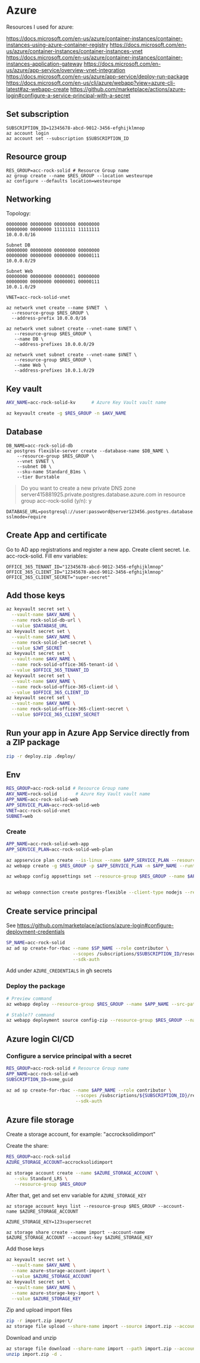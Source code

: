 # Azure

Resources I used for azure:

https://docs.microsoft.com/en-us/azure/container-instances/container-instances-using-azure-container-registry
https://docs.microsoft.com/en-us/azure/container-instances/container-instances-vnet
https://docs.microsoft.com/en-us/azure/container-instances/container-instances-application-gateway
https://docs.microsoft.com/en-us/azure/app-service/overview-vnet-integration
https://docs.microsoft.com/en-us/azure/app-service/deploy-run-package
https://docs.microsoft.com/en-us/cli/azure/webapp?view=azure-cli-latest#az-webapp-create
https://github.com/marketplace/actions/azure-login#configure-a-service-principal-with-a-secret

## Set subscription

```
SUBSCRIPTION_ID=12345678-abcd-9012-3456-efghijklmnop
az account login
az account set --subscription $SUBSCRIPTION_ID
```

## Resource group

```
RES_GROUP=acc-rock-solid # Resource Group name
az group create --name $RES_GROUP --location westeurope
az configure --defaults location=westeurope
```

## Networking

Topology:

```
00000000 00000000 00000000 00000000
00000000 00000000 11111111 11111111
10.0.0.0/16

Subnet DB
00000000 00000000 00000000 00000000
00000000 00000000 00000000 00000111
10.0.0.0/29

Subnet Web
00000000 00000000 00000001 00000000
00000000 00000000 00000001 00000111
10.0.1.0/29
```

```shell
VNET=acc-rock-solid-vnet

az network vnet create --name $VNET  \
  --resource-group $RES_GROUP \
  --address-prefix 10.0.0.0/16 

az network vnet subnet create --vnet-name $VNET \
   --resource-group $RES_GROUP \
   --name DB \
   --address-prefixes 10.0.0.0/29

az network vnet subnet create --vnet-name $VNET \
   --resource-group $RES_GROUP \
   --name Web \
   --address-prefixes 10.0.1.0/29  
```

## Key vault

```sh
AKV_NAME=acc-rock-solid-kv      # Azure Key Vault vault name

az keyvault create -g $RES_GROUP -n $AKV_NAME
```

## Database

```
DB_NAME=acc-rock-solid-db
az postgres flexible-server create --database-name $DB_NAME \
    --resource-group $RES_GROUP \
    --vnet $VNET \
    --subnet DB \
    --sku-name Standard_B1ms \
    --tier Burstable
```

> Do you want to create a new private DNS zone server415881925.private.postgres.database.azure.com in resource group acc-rock-solid (y/n): y

```
DATABASE_URL=postgresql://user:password@server123456.postgres.database.azure.com/postgres?sslmode=require
```

## Create App and certificate

Go to AD app registrations and register a new app. Create client secret. I.e. acc-rock-solid. Fill env variables:

```
OFFICE_365_TENANT_ID="12345678-abcd-9012-3456-efghijklmnop"
OFFICE_365_CLIENT_ID="12345678-abcd-9012-3456-efghijklmnop"
OFFICE_365_CLIENT_SECRET="super-secret"
```

## Add those keys

```sh
az keyvault secret set \
  --vault-name $AKV_NAME \
  --name rock-solid-db-url \
  --value $DATABASE_URL
az keyvault secret set \
  --vault-name $AKV_NAME \
  --name rock-solid-jwt-secret \
  --value $JWT_SECRET
az keyvault secret set \
  --vault-name $AKV_NAME \
  --name rock-solid-office-365-tenant-id \
  --value $OFFICE_365_TENANT_ID
az keyvault secret set \
  --vault-name $AKV_NAME \
  --name rock-solid-office-365-client-id \
  --value $OFFICE_365_CLIENT_ID
az keyvault secret set \
  --vault-name $AKV_NAME \
  --name rock-solid-office-365-client-secret \
  --value $OFFICE_365_CLIENT_SECRET
```

## Run your app in Azure App Service directly from a ZIP package

```sh
zip -r deploy.zip .deploy/
```

## Env

```sh
RES_GROUP=acc-rock-solid # Resource Group name
AKV_NAME=rock-solid       # Azure Key Vault vault name
APP_NAME=acc-rock-solid-web
APP_SERVICE_PLAN=acc-rock-solid-web
VNET=acc-rock-solid-vnet
SUBNET=web
```

### Create

```sh
APP_NAME=acc-rock-solid-web-app
APP_SERVICE_PLAN=acc-rock-solid-web-plan

az appservice plan create --is-linux --name $APP_SERVICE_PLAN --resource-group $RES_GROUP --sku B1
az webapp create -g $RES_GROUP -p $APP_SERVICE_PLAN -n $APP_NAME --runtime "NODE:16-lts" --vnet $VNET --subnet web

az webapp config appsettings set --resource-group $RES_GROUP --name $APP_NAME --settings 'BASE_URL'="https://$APP_NAME.azurewebsites.net" 'DATABASE_URL'=$(az keyvault secret show --vault-name $AKV_NAME -n rock-solid-db-url --query value -o tsv) 'JWT_SECRET'=$(az keyvault secret show --vault-name $AKV_NAME -n rock-solid-jwt-secret --query value -o tsv) 'OFFICE_365_TENANT_ID'=$(az keyvault secret show --vault-name $AKV_NAME -n rock-solid-office-365-tenant-id --query value -o tsv) 'OFFICE_365_CLIENT_ID'=$(az keyvault secret show --vault-name $AKV_NAME -n rock-solid-office-365-client-id --query value -o tsv) 'OFFICE_365_CLIENT_SECRET'=$(az keyvault secret show --vault-name $AKV_NAME -n rock-solid-office-365-client-secret --query value -o tsv) WEBSITE_RUN_FROM_PACKAGE="1"


az webapp connection create postgres-flexible --client-type nodejs --resource-group $RES_GROUP -n $APP_NAME --target-resource-group $RES_GROUP --server acc-rock-solid-db.postgres.database.azure.com --database rock-solid-db  --secret name=XX secret=XX
```

## Create service principal

See https://github.com/marketplace/actions/azure-login#configure-deployment-credentials

```sh
SP_NAME=acc-rock-solid
az ad sp create-for-rbac --name $SP_NAME --role contributor \
                         --scopes /subscriptions/$SUBSCRIPTION_ID/resourceGroups/$RES_GROUP \
                         --sdk-auth
```

Add under `AZURE_CREDENTIALS` in gh secrets

### Deploy the package

```sh
# Preview command
az webapp deploy --resource-group $RES_GROUP --name $APP_NAME --src-path .deploy/deploy.zip

# Stable?? command
az webapp deployment source config-zip --resource-group $RES_GROUP --name $APP_NAME --src .deploy/deploy.zip
```

## Azure login CI/CD

### Configure a service principal with a secret

```sh
RES_GROUP=acc-rock-solid # Resource Group name
APP_NAME=acc-rock-solid-web
SUBSCRIPTION_ID=some_guid

az ad sp create-for-rbac --name $APP_NAME --role contributor \
                          --scopes /subscriptions/${SUBSCRIPTION_ID}/resourceGroups/${RES_GROUP} \
                          --sdk-auth
```

## Azure file storage

Create a storage account, for example: "accrocksolidimport"

Create the share:

```sh
RES_GROUP=acc-rock-solid
AZURE_STORAGE_ACCOUNT=accrocksolidimport

az storage account create --name $AZURE_STORAGE_ACCOUNT \
   --sku Standard_LRS \
   --resource-group $RES_GROUP
```

After that, get and set env variable for `AZURE_STORAGE_KEY`

```
az storage account keys list --resource-group $RES_GROUP --account-name $AZURE_STORAGE_ACCOUNT

AZURE_STORAGE_KEY=123supersecret
```

```
az storage share create --name import --account-name $AZURE_STORAGE_ACCOUNT --account-key $AZURE_STORAGE_KEY
```

Add those keys

```sh
az keyvault secret set \
  --vault-name $AKV_NAME \
  --name azure-storage-account-import \
  --value $AZURE_STORAGE_ACCOUNT
az keyvault secret set \
  --vault-name $AKV_NAME \
  --name azure-storage-key-import \
  --value $AZURE_STORAGE_KEY
```

Zip and upload import files

```sh
zip -r import.zip import/
az storage file upload --share-name import --source import.zip --account-name $AZURE_STORAGE_ACCOUNT --account-key $AZURE_STORAGE_KEY
```

Download and unzip

```sh
az storage file download --share-name import --path import.zip --account-name $AZURE_STORAGE_ACCOUNT --account-key $AZURE_STORAGE_KEY
unzip import.zip -d .
```
